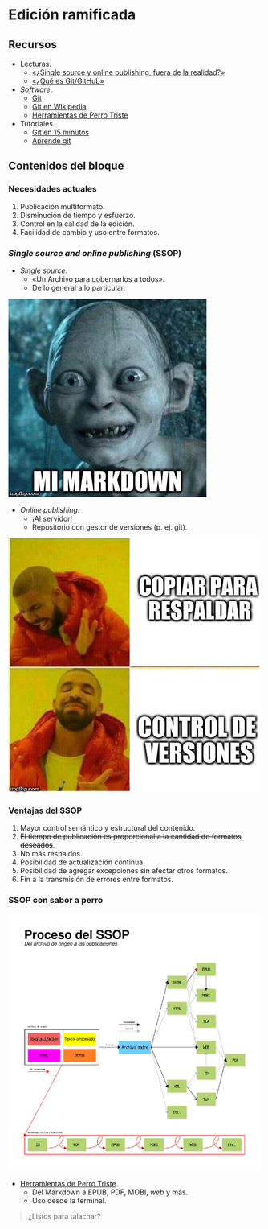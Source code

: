 # Edición ramificada

## Recursos

* Lecturas.
	* [«¿Single source y online publishing, fuera de la realidad?»](http://marianaeguaras.com/single-source-online-publishing-la-realidad/)
	* [«¿Qué es Git/GitHub»](https://barradevblog.wordpress.com/2013/01/21/que-es-gitgithub/)
* *Software*.
	* [Git](https://git-scm.com/)
	* [Git en Wikipedia](https://es.wikipedia.org/wiki/Git)
	* [Herramientas de Perro Triste](http://herramientas.perrotriste.io/)
* Tutoriales.
	* [Git en 15 minutos](https://try.github.io/levels/1/challenges/1)
	* [Aprende git](https://www.codecademy.com/learn/learn-git)

## Contenidos del bloque

### Necesidades actuales

1. Publicación multiformato.
2. Disminución de tiempo y esfuerzo.
3. Control en la calidad de la edición.
4. Facilidad de cambio y uso entre formatos.

### *Single source and online publishing* (SSOP)

* *Single source*.
	* «Un Archivo para gobernarlos a todos».
	* De lo general a lo particular.
  
![](recursos/imagen04-01.jpg) 
 
* *Online publishing*.
	* ¡Al servidor!
	* Repositorio con gestor de versiones (p. ej. git).

![](recursos/imagen04-02.jpg)

### Ventajas del SSOP

1. Mayor control semántico y estructural del contenido.
2. ~~El tiempo de publicación es proporcional a la cantidad de formatos deseados~~.
3. No más respaldos.
4. Posibilidad de actualización continua.
5. Posibilidad de agregar excepciones sin afectar otros formatos.
6. Fin a la transmisión de errores entre formatos.

### SSOP con sabor a perro

![](recursos/imagen04-03.jpg)

* [Herramientas de Perro Triste](http://herramientas.perrotriste.io/).
	* Del Markdown a EPUB, PDF, MOBI, *web* y más.
	* Uso desde la terminal.
  
> ¿Listos para talachar?
